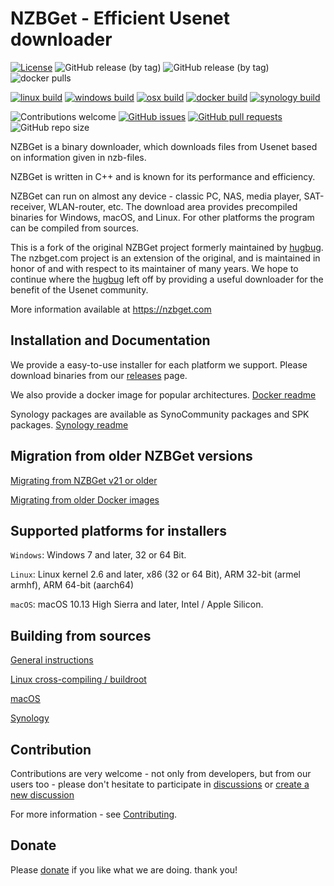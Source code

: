 # NZBGet - Efficient Usenet downloader #

[![License](https://img.shields.io/badge/license-GPL-blue.svg)](http://www.gnu.org/licenses/)
![GitHub release (by tag)](https://img.shields.io/github/downloads/nzbgetcom/nzbget/v22.0/total?label=v22.0)
![GitHub release (by tag)](https://img.shields.io/github/downloads/nzbgetcom/nzbget/v23.0/total?label=v23.0)
![docker pulls](https://img.shields.io/docker/pulls/nzbgetcom/nzbget.svg)

[![linux build](https://github.com/nzbgetcom/nzbget/actions/workflows/linux.yml/badge.svg?branch=main)](https://github.com/nzbgetcom/nzbget/actions/workflows/linux.yml)
[![windows build](https://github.com/nzbgetcom/nzbget/actions/workflows/windows.yml/badge.svg?branch=main)](https://github.com/nzbgetcom/nzbget/actions/workflows/windows.yml)
[![osx build](https://github.com/nzbgetcom/nzbget/actions/workflows/osx.yml/badge.svg)](https://github.com/nzbgetcom/nzbget/actions/workflows/osx.yml)
[![docker build](https://github.com/nzbgetcom/nzbget/actions/workflows/docker.yml/badge.svg)](https://github.com/nzbgetcom/nzbget/actions/workflows/docker.yml)
[![synology build](https://github.com/nzbgetcom/nzbget/actions/workflows/synology.yml/badge.svg)](https://github.com/nzbgetcom/nzbget/actions/workflows/synology.yml)


![Contributions welcome](https://img.shields.io/badge/contributions-welcome-blue.svg)
[![GitHub issues](https://img.shields.io/github/issues/nzbgetcom/nzbget)](https://github.com/nzbgetcom/nzbget/issues)
[![GitHub pull requests](https://img.shields.io/github/issues-pr/nzbgetcom/nzbget)](https://github.com/nzbgetcom/nzbget/pulls)
![GitHub repo size](https://img.shields.io/github/repo-size/nzbgetcom/nzbget)


NZBGet is a binary downloader, which downloads files from Usenet
based on information given in nzb-files. 

NZBGet is written in C++ and is known for its performance and efficiency.

NZBGet can run on almost any device - classic PC, NAS, media player, SAT-receiver, WLAN-router, etc.
The download area provides precompiled binaries for Windows, macOS, and Linux. For other platforms the program can be compiled from sources.

This is a fork of the original NZBGet project formerly maintained by [hugbug](https://github.com/hugbug). The nzbget.com project is an extension of the original, and is maintained in honor of and with respect to its maintainer of many years.  We hope to continue where the [hugbug](https://github.com/hugbug) left off by providing a useful downloader for the benefit of the Usenet community.

More information available at https://nzbget.com 

## Installation and Documentation

We provide a easy-to-use installer for each platform we support.
Please download binaries from our [releases](https://github.com/nzbgetcom/nzbget/tags) page.

We also provide a docker image for popular architectures. [Docker readme](docker/README.md)

Synology packages are available as SynoCommunity packages and SPK packages. [Synology readme](synology/README.md)

## Migration from older NZBGet versions

[Migrating from NZBGet v21 or older](https://github.com/nzbgetcom/nzbget/discussions/100#discussioncomment-8080102) 

[Migrating from older Docker images](https://github.com/nzbgetcom/nzbget/issues/84#issuecomment-1884846500)

## Supported platforms for installers

`Windows`: Windows 7 and later, 32 or 64 Bit.

`Linux`: Linux kernel 2.6 and later, x86 (32 or 64 Bit), ARM 32-bit (armel armhf), ARM 64-bit (aarch64)

`macOS`: macOS 10.13 High Sierra and later, Intel / Apple Silicon.

## Building from sources

[General instructions](INSTALLATION.md)

[Linux cross-compiling / buildroot](linux/build-info.md)

[macOS](osx/build-info.md)

[Synology](synology/build-info.md)

## Contribution

Contributions are very welcome - not only from developers, but from our users too - please don't hesitate to participate in [discussions](https://github.com/nzbgetcom/nzbget/discussions) or [create a new discussion](https://github.com/nzbgetcom/nzbget/discussions/new/choose) 

For more information - see [Contributing](CONTRIBUTING.md).

## Donate

Please [donate](https://nzbget.com/donate/) if you like what we are doing. thank you!

